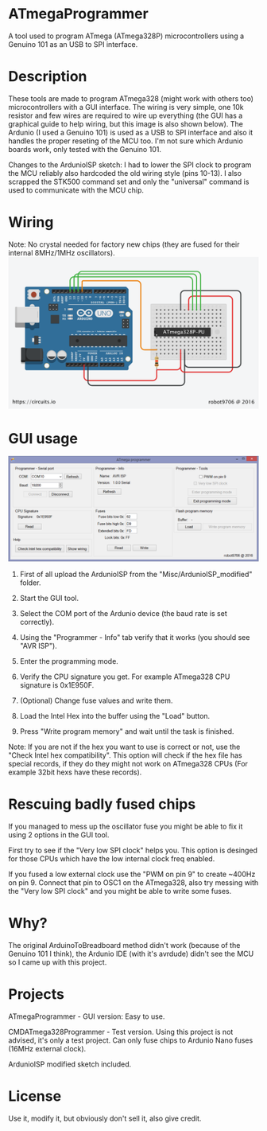 # ATmegaProgrammer
A tool used to program ATmega (ATmega328P) microcontrollers using a Genuino 101 as an USB to SPI interface.

# Description
These tools are made to program ATmega328 (might work with others too) microcontrollers with a GUI interface. The wiring is very simple, one 10k resistor and few wires are required to wire up everything (the GUI has a graphical guide to help wiring, but this image is also shown below). The Ardunio (I used a Genuino 101) is used as a USB to SPI interface and also it handles the proper reseting of the MCU too. I'm not sure which Ardunio boards work, only tested with the Genuino 101.

Changes to the ArdunioISP sketch: I had to lower the SPI clock to program the MCU reliably also hardcoded the old wiring style (pins 10-13). I also scrapped the STK500 command set and only the "universal" command is used to communicate with the MCU chip.

# Wiring
Note: No crystal needed for factory new chips (they are fused for their internal 8MHz/1MHz oscillators).
![Alt text](/Misc/Breadboard.png?raw=true "Wiring")

# GUI usage
![Alt text](/Misc/Screenshot.png?raw=true "Wiring")

1) First of all upload the ArdunioISP from the "Misc/ArdunioISP_modified" folder.

2) Start the GUI tool.

3) Select the COM port of the Ardunio device (the baud rate is set correctly).

4) Using the "Programmer - Info" tab verify that it works (you should see "AVR ISP").

5) Enter the programming mode.

6) Verify the CPU signature you get. For example ATmega328 CPU signature is 0x1E950F.

7) (Optional) Change fuse values and write them.

8) Load the Intel Hex into the buffer using the "Load" button.

9) Press "Write program memory" and wait until the task is finished.


Note: If you are not if the hex you want to use is correct or not, use the "Check Intel hex compatibility". This option will check if the hex file has special records, if they do they might not work on ATmega328 CPUs (For example 32bit hexs have these records).

# Rescuing badly fused chips
If you managed to mess up the oscillator fuse you might be able to fix it using 2 options in the GUI tool.

First try to see if the "Very low SPI clock" helps you. This option is desinged for those CPUs which have the low internal clock freq enabled.

If you fused a low external clock use the "PWM on pin 9" to create ~400Hz on pin 9. Connect that pin to OSC1 on the ATmega328, also try messing with the "Very low SPI clock" and you might be able to write some fuses.

# Why?
The original ArduinoToBreadboard method didn't work (because of the Genuino 101 I think), the Ardunio IDE (with it's avrdude) didn't see the MCU so I came up with this project.

# Projects
ATmegaProgrammer - GUI version: Easy to use.

CMDATmega328Programmer - Test version.
Using this project is not advised, it's only a test project. Can only fuse chips to Ardunio Nano fuses (16MHz external clock).

ArdunioISP modified sketch included.

# License
Use it, modify it, but obviously don't sell it, also give credit.
